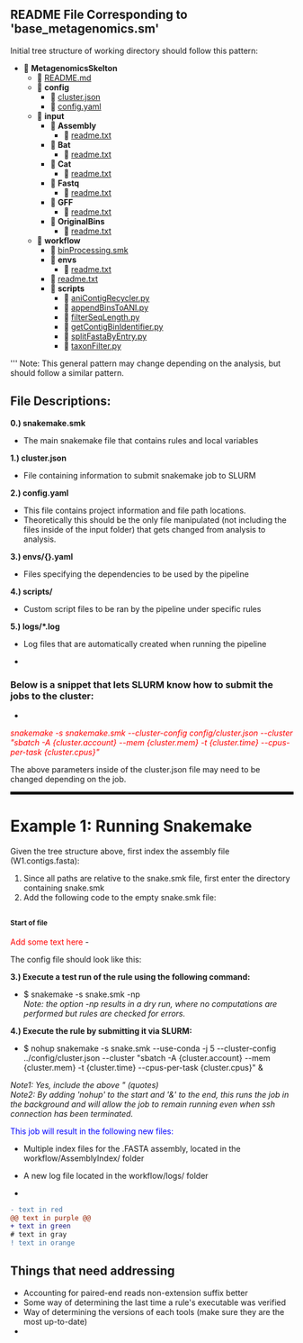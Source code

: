 ## README File Corresponding to 'base_metagenomics.sm'

Initial tree structure of working directory should follow this pattern:

- 📂 __MetagenomicsSkelton__
   - 📄 [README.md](README.md)
   - 📂 __config__
     - 📄 [cluster.json](config/cluster.json)
     - 📄 [config.yaml](config/config.yaml)
   - 📂 __input__
     - 📂 __Assembly__
       - 📄 [readme.txt](input/Assembly/readme.txt)
     - 📂 __Bat__
       - 📄 [readme.txt](input/Bat/readme.txt)
     - 📂 __Cat__
       - 📄 [readme.txt](input/Cat/readme.txt)
     - 📂 __Fastq__
       - 📄 [readme.txt](input/Fastq/readme.txt)
     - 📂 __GFF__
       - 📄 [readme.txt](input/GFF/readme.txt)
     - 📂 __OriginalBins__
       - 📄 [readme.txt](input/OriginalBins/readme.txt)
   - 📂 __workflow__
     - 📄 [binProcessing.smk](workflow/binProcessing.smk)
     - 📂 __envs__
       - 📄 [readme.txt](workflow/envs/readme.txt)
     - 📄 [readme.txt](workflow/readme.txt)
     - 📂 __scripts__
       - 📄 [aniContigRecycler.py](workflow/scripts/aniContigRecycler.py)
       - 📄 [appendBinsToANI.py](workflow/scripts/appendBinsToANI.py)
       - 📄 [filterSeqLength.py](workflow/scripts/filterSeqLength.py)
       - 📄 [getContigBinIdentifier.py](workflow/scripts/getContigBinIdentifier.py)
       - 📄 [splitFastaByEntry.py](workflow/scripts/splitFastaByEntry.py)
       - 📄 [taxonFilter.py](workflow/scripts/taxonFilter.py)

'''
Note: This general pattern may change depending on the analysis, but should follow a similar pattern.

## File Descriptions:
**0.) snakemake.smk**
- The main snakemake file that contains rules and local variables

**1.) cluster.json**

- File containing information to submit snakemake job to SLURM

**2.) config.yaml**

- This file contains project information and file path locations.
- Theoretically this should be the only file manipulated (not including the files inside of the input folder) that gets changed from analysis to analysis.

**3.) envs/{}.yaml**

- Files specifying the dependencies to be used by the pipeline

**4.) scripts/**

- Custom script files to be ran by the pipeline under specific rules

**5.) logs/*.log**
- Log files that are automatically created when running the pipeline

-

### Below is a snippet that lets SLURM know how to submit the jobs to the cluster:
-
<span style="color:red">*snakemake -s snakemake.smk --cluster-config config/cluster.json --cluster "sbatch -A {cluster.account} --mem {cluster.mem} -t {cluster.time} --cpus-per-task {cluster.cpus}"*</span>

The above parameters inside of the cluster.json file may need to be changed depending on the job.

<hr style="border:2px solid black"> </hr>

# Example 1: Running Snakemake

Given the tree structure above, first index the assembly file (W1.contigs.fasta):

1. Since all paths are relative to the snake.smk file, first enter the directory containing snake.smk
2. Add the following code to the empty snake.smk file:


<sub><sub><sub>Start of file</sub></sub></sub>
-
<span style="color:red">
Add some text here
</span>
-


The config file should look like this:

**3.) Execute a test run of the rule using the following command:**

- $ snakemake -s snake.smk -np  
*Note: the option -np results in a dry run, where no computations are performed but rules are checked for errors.*

**4.) Execute the rule by submitting it via SLURM:**  

- $ nohup snakemake -s snake.smk --use-conda -j 5 --cluster-config ../config/cluster.json --cluster "sbatch -A {cluster.account} --mem {cluster.mem} -t {cluster.time} --cpus-per-task {cluster.cpus}" &

*Note1: Yes, include the above " (quotes)*  
*Note2: By adding 'nohup' to the start and '&' to the end, this runs the job in the background and will allow the job to remain running even when ssh connection has been terminated.*

<span style="color:blue">This job will result in the following new files:  
- Multiple index files for the .FASTA assembly, located in the workflow/AssemblyIndex/ folder  
- A new log file located in the workflow/logs/ folder

-


```diff
- text in red
@@ text in purple @@
+ text in green
# text in gray
! text in orange
```

## Things that need addressing
- Accounting for paired-end reads non-extension suffix better
- Some way of determining the last time a rule's executable was verified
- Way of determining the versions of each tools (make sure they are the most up-to-date)
- 